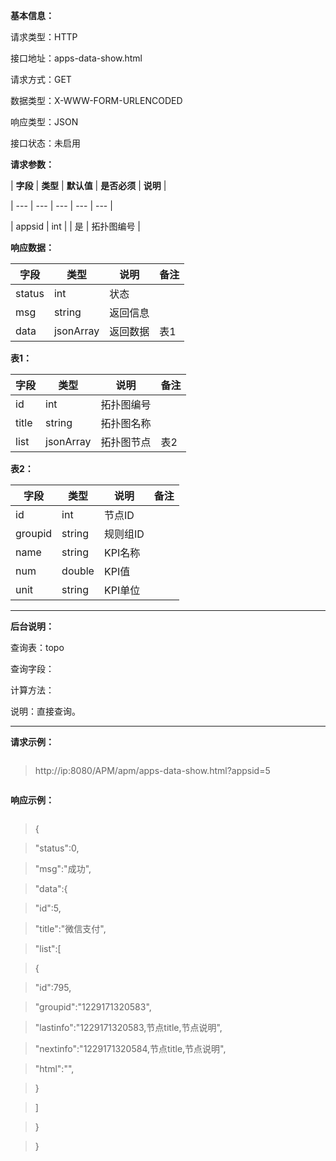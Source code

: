 **基本信息：**



请求类型：HTTP



接口地址：apps-data-show.html



请求方式：GET



数据类型：X-WWW-FORM-URLENCODED



响应类型：JSON



接口状态：未启用



**请求参数：**



| **字段** | **类型** | **默认值** | **是否必须** | **说明** |

| --- | --- | --- | --- | --- |

| appsid | int | | 是 | 拓扑图编号 |



**响应数据：**



| **字段** | **类型** | **说明** | **备注** |
| --- | --- | --- | --- |
| status | int | 状态 | |
| msg | string | 返回信息 | |
| data | jsonArray | 返回数据 | 表1 |

**表1：**


| **字段** | **类型** | **说明** | **备注** |
| --- | --- | --- | --- |
| id | int | 拓扑图编号 | |
| title | string | 拓扑图名称 | |
| list | jsonArray | 拓扑图节点 | 表2 |


**表2：**



| **字段** | **类型** | **说明** | **备注** |
| --- | --- | --- | --- |
| id | int | 节点ID | |
| groupid | string | 规则组ID | |
| name | string | KPI名称 | |
| num| double| KPI值 | |
| unit | string | KPI单位 | |


---



**后台说明：**



查询表：topo



查询字段：



计算方法：



说明：直接查询。



---



**请求示例：**

> ```js

> http://ip:8080/APM/apm/apps-data-show.html?appsid=5

> ```



**响应示例：**



> ```js

> {

> "status":0,

> "msg":"成功",

> "data":{

> "id":5,

> "title":"微信支付",

> "list":[

> {

> "id":795,

> "groupid":"1229171320583",

> "lastinfo":"1229171320583,节点title,节点说明",

> "nextinfo":"1229171320584,节点title,节点说明",

> "html":"",

> }

> ]

> }

> }

> ```


